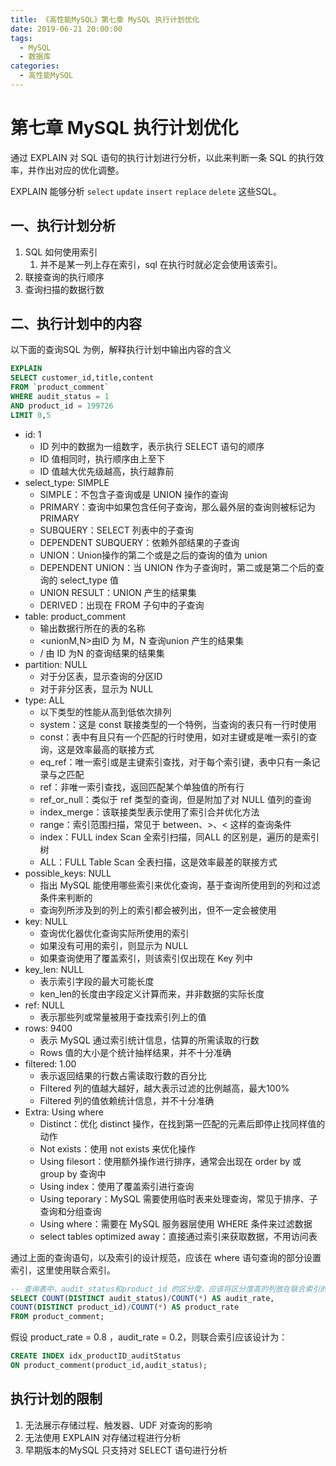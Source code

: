 ```yaml
---
title: 《高性能MySQL》第七章 MySQL 执行计划优化
date: 2019-06-21 20:00:00
tags: 
  - MySQL
  - 数据库
categories:
  - 高性能MySQL
---
```


# 第七章 MySQL 执行计划优化

通过 EXPLAIN 对 SQL 语句的执行计划进行分析，以此来判断一条 SQL 的执行效率，并作出对应的优化调整。

EXPLAIN 能够分析 `select` `update` `insert` `replace` `delete` 这些SQL。

## 一、执行计划分析

1. SQL 如何使用索引
   1. 并不是某一列上存在索引，sql 在执行时就必定会使用该索引。
2. 联接查询的执行顺序
3. 查询扫描的数据行数

## 二、执行计划中的内容

以下面的查询SQL 为例，解释执行计划中输出内容的含义

```sql
EXPLAIN
SELECT customer_id,title,content 
FROM `product_comment`
WHERE audit_status = 1
AND product_id = 199726
LIMIT 0,5
```

- id: 1
  - ID 列中的数据为一组数字，表示执行 SELECT 语句的顺序
  - ID 值相同时，执行顺序由上至下
  - ID 值越大优先级越高，执行越靠前
- select_type: SIMPLE
  - SIMPLE：不包含子查询或是 UNION 操作的查询
  - PRIMARY：查询中如果包含任何子查询，那么最外层的查询则被标记为 PRIMARY
  - SUBQUERY：SELECT 列表中的子查询
  - DEPENDENT SUBQUERY：依赖外部结果的子查询
  - UNION：Union操作的第二个或是之后的查询的值为 union
  - DEPENDENT UNION：当 UNION 作为子查询时，第二或是第二个后的查询的 select_type 值
  - UNION RESULT：UNION 产生的结果集
  - DERIVED：出现在 FROM 子句中的子查询
- table: product_comment
  - 输出数据行所在的表的名称
  - <unionM,N>由ID 为 M，N 查询union 产生的结果集
  - <derivedN>/<subqueryN> 由 ID 为N 的查询结果的结果集
- partition: NULL
  - 对于分区表，显示查询的分区ID
  - 对于非分区表，显示为 NULL
- type: ALL
  - 以下类型的性能从高到低依次排列
  - system：这是 const 联接类型的一个特例，当查询的表只有一行时使用
  - const：表中有且只有一个匹配的行时使用，如对主键或是唯一索引的查询，这是效率最高的联接方式
  - eq_ref：唯一索引或是主键索引查找，对于每个索引键，表中只有一条记录与之匹配
  - ref：非唯一索引查找，返回匹配某个单独值的所有行
  - ref_or_null：类似于 ref 类型的查询，但是附加了对 NULL 值列的查询
  - index_merge：该联接类型表示使用了索引合并优化方法
  - range：索引范围扫描，常见于 between、>、< 这样的查询条件
  - index：FULL index Scan 全索引扫描，同ALL 的区别是，遍历的是索引树
  - ALL：FULL Table Scan 全表扫描，这是效率最差的联接方式
- possible_keys: NULL 
  - 指出 MySQL 能使用哪些索引来优化查询，基于查询所使用到的列和过滤条件来判断的
  - 查询列所涉及到的列上的索引都会被列出，但不一定会被使用
- key: NULL
  - 查询优化器优化查询实际所使用的索引
  - 如果没有可用的索引，则显示为 NULL
  - 如果查询使用了覆盖索引，则该索引仅出现在 Key 列中
- key_len: NULL
  - 表示索引字段的最大可能长度
  - ken_len的长度由字段定义计算而来，并非数据的实际长度
- ref: NULL
  - 表示那些列或常量被用于查找索引列上的值
- rows: 9400
  - 表示 MySQL 通过索引统计信息，估算的所需读取的行数
  - Rows 值的大小是个统计抽样结果，并不十分准确
- filtered: 1.00
  - 表示返回结果的行数占需读取行数的百分比
  - Filtered 列的值越大越好，越大表示过滤的比例越高，最大100%
  - Filtered 列的值依赖统计信息，并不十分准确
- Extra: Using where
  - Distinct：优化 distinct 操作，在找到第一匹配的元素后即停止找同样值的动作
  - Not exists：使用 not exists 来优化操作
  - Using filesort：使用额外操作进行排序，通常会出现在 order  by 或 group by 查询中
  - Using index：使用了覆盖索引进行查询
  - Using teporary：MySQL 需要使用临时表来处理查询，常见于排序、子查询和分组查询
  - Using where：需要在 MySQL 服务器层使用 WHERE 条件来过滤数据
  - select tables optimized away：直接通过索引来获取数据，不用访问表

通过上面的查询语句，以及索引的设计规范，应该在 where 语句查询的部分设置索引，这里使用联合索引。

```SQL
-- 查询表中，audit_status和product_id 的区分度，应该将区分度高的列放在联合索引的左侧
SELECT COUNT(DISTINCT audit_status)/COUNT(*) AS audit_rate,
COUNT(DISTINCT product_id)/COUNT(*) AS product_rate
FROM product_comment;
```

假设 product_rate = 0.8 ，audit_rate = 0.2，则联合索引应该设计为：

```sql
CREATE INDEX idx_productID_auditStatus
ON product_comment(product_id,audit_status);
```



## 执行计划的限制

1. 无法展示存储过程、触发器、UDF 对查询的影响
2. 无法使用 EXPLAIN 对存储过程进行分析
3. 早期版本的MySQL 只支持对 SELECT 语句进行分析